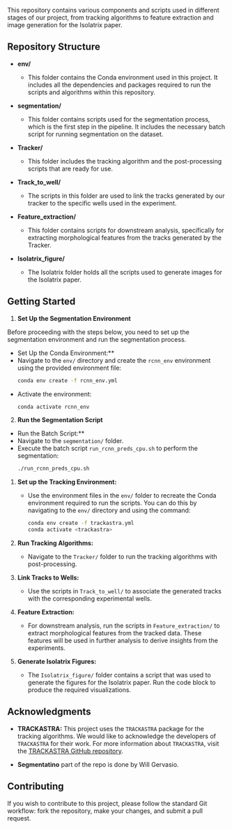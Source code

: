 This repository contains various components and scripts used in different stages of our project, from tracking algorithms to feature extraction and image generation for the Isolatrix paper.

## Repository Structure

- **env/**
  - This folder contains the Conda environment used in this project. It includes all the dependencies and packages required to run the scripts and algorithms within this repository.

- **segmentation/**
  - This folder contains scripts used for the segmentation process, which is the first step in the pipeline. It includes the necessary batch script for running segmentation on the dataset.

- **Tracker/**
  - This folder includes the tracking algorithm and the post-processing scripts that are ready for use. 

- **Track_to_well/**
  - The scripts in this folder are used to link the tracks generated by our tracker to the specific wells used in the experiment. 

- **Feature_extraction/**
  - This folder contains scripts for downstream analysis, specifically for extracting morphological features from the tracks generated by the Tracker. 

- **Isolatrix_figure/**
  - The Isolatrix folder holds all the scripts used to generate images for the Isolatrix paper. 

## Getting Started
1. **Set Up the Segmentation Environment**

Before proceeding with the steps below, you need to set up the segmentation environment and run the segmentation process.

  - Set Up the Conda Environment:**
  - Navigate to the `env/` directory and create the `rcnn_env` environment using the provided environment file:
    ```bash
    conda env create -f rcnn_env.yml
    ```
  - Activate the environment:
    ```bash
    conda activate rcnn_env
    ```

2. **Run the Segmentation Script**

  - Run the Batch Script:**
  - Navigate to the `segmentation/` folder.
  - Execute the batch script `run_rcnn_preds_cpu.sh` to perform the segmentation:
    ```bash
    ./run_rcnn_preds_cpu.sh
    ```

1. **Set up the Tracking Environment:**
   - Use the environment files in the `env/` folder to recreate the Conda environment required to run the scripts. You can do this by navigating to the `env/` directory and using the command:
     ```bash
     conda env create -f trackastra.yml
     conda activate <trackastra>
     ```

2. **Run Tracking Algorithms:**
   - Navigate to the `Tracker/` folder to run the tracking algorithms with post-processing. 

3. **Link Tracks to Wells:**
   - Use the scripts in `Track_to_well/` to associate the generated tracks with the corresponding experimental wells. 

4. **Feature Extraction:**
   - For downstream analysis, run the scripts in `Feature_extraction/` to extract morphological features from the tracked data. These features will be used in further analysis to derive insights from the experiments.

5. **Generate Isolatrix Figures:**
   - The `Isolatrix_figure/` folder contains a script that was used to generate the figures for the Isolatrix paper. Run the code block to produce the required visualizations.

## Acknowledgments

- **TRACKASTRA:** This project uses the `TRACKASTRA` package for the tracking algorithms. We would like to acknowledge the developers of `TRACKASTRA` for their work. For more information about `TRACKASTRA`, visit the [TRACKASTRA GitHub repository](https://github.com/weigertlab/trackastra).

- **Segmentatino** part of the repo is done by Will Gervasio.

## Contributing

If you wish to contribute to this project, please follow the standard Git workflow: fork the repository, make your changes, and submit a pull request.


